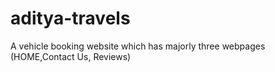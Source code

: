 # aditya-travels
A vehicle booking website which has majorly three webpages (HOME,Contact Us, Reviews)
